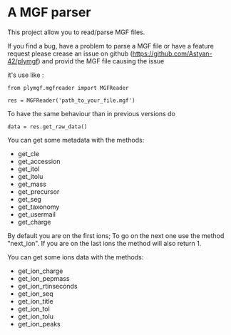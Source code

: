A MGF parser
=======================

This project allow you to read/parse MGF files.

If you find a bug, have a problem to parse a MGF file or
have a feature request please crease an issue on github (https://github.com/Astyan-42/plymgf) and provid the MGF file causing the issue 

it's use like :

    from plymgf.mgfreader import MGFReader 
    
    res = MGFReader('path_to_your_file.mgf')

To have the same behaviour than in previous versions do

    data = res.get_raw_data()

You can get some metadata with the methods:
 - get_cle 
 - get_accession
 - get_itol
 - get_itolu
 - get_mass
 - get_precursor
 - get_seg
 - get_taxonomy
 - get_usermail
 - get_charge

By default you are on the first ions;
To go on the next one use the method "next_ion".
If you are on the last ions the method will also return 1.

You can get some ions data with the methods:
 - get_ion_charge
 - get_ion_pepmass
 - get_ion_rtinseconds
 - get_ion_seq
 - get_ion_title
 - get_ion_tol
 - get_ion_tolu
 - get_ion_peaks
